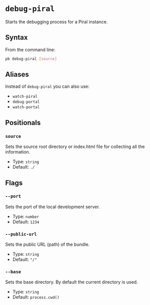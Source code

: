 # `debug-piral`

<!--start:auto-generated-->

Starts the debugging process for a Piral instance.

## Syntax

From the command line:

```sh
pb debug-piral [source]
```

## Aliases

Instead of `debug-piral` you can also use:

- `watch-piral`
- `debug-portal`
- `watch-portal`

## Positionals

### `source`

Sets the source root directory or index.html file for collecting all the information.

- Type: `string`
- Default: `./`

## Flags

### `--port`

Sets the port of the local development server.

- Type: `number`
- Default: `1234`

### `--public-url`

Sets the public URL (path) of the bundle.

- Type: `string`
- Default: `"/"`

### `--base`

Sets the base directory. By default the current directory is used.

- Type: `string`
- Default: `process.cwd()`

<!--end:auto-generated-->
